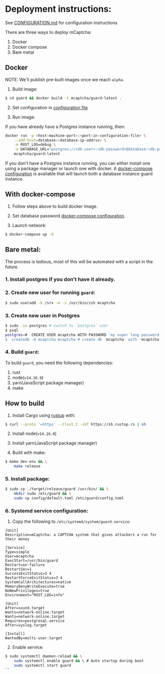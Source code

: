 # Deployment instructions:

See [CONFIGURATION.md](./CONFIGURATION.md) for configuration instructions 

There are three ways to deploy mCaptcha:

1. Docker
2. Docker compose
3. Bare metal

## Docker

NOTE: We'll publish pre-built images once we reach `alpha`.

1. Build image:

```bash
$ cd guard && docker build -t mcaptcha/guard:latest .
```

2. Set configuration in [configuration file](../config/default.toml)

3. Run image:

If you have already have a Postgres instance running, then:

```bash
docker run -p <host-machine-port>:<port-in-configuration-file> \
	--add-host=database:<database-ip-addrss> \
	-e RUST_LOG=debug \
	-e DATABASE_URL="postgres://<db-user>:<db-password>@database:<db-port>/<db-name>" \
	mcaptcha/guard:latest
```

If you don't have a Postgres instance running, you can either install
one using a package manager or launch one with docker. A [docker-compose
configuration]('../docker-compose.yml) is available that will launch both
a database instance guard instance.

## With docker-compose

1. Follow steps above to build docker image.

2. Set database password [docker-compose configuration]('../docker-compose.yml).

3. Launch network:

```bash
$ docker-compose up -d
```

## Bare metal:

The process is tedious, most of this will be automated with a script in
the future.

### 1. Install postgres if you don't have it already.

### 2. Create new user for running `guard`:

```bash
$ sudo useradd -b /srv -m -s /usr/bin/zsh mcaptcha
```

### 3. Create new user in Postgres

```bash
$ sudo -iu postgres # switch to `postgres` user
$ psql
postgres=#  CREATE USER mcaptcha WITH PASSWORD 'my super long password and yes you need single quote`;
$  createdb -O mcaptcha mcaptcha # create db 'mcaptcha' with 'mcaptcha' as owner
```

### 4. Build `guard`:

To build `guard`, you need the following dependencies:

1. rust
2. node(`v14.16.0`)
3. yarn(JavaScript package manager)
4. make

## How to build

1. Install Cargo using [rustup](https://rustup.rs/) with:

```bash
$ curl --proto '=https' --tlsv1.2 -sSf https://sh.rustup.rs | sh
```

2. Install node(`v14.16.0`)

3. Install yarn(JavaScript package manager)

4. Build with make:

```bash
$ make dev-env && \
	make release
```

### 5. Install package:

```bash
$ sudo cp ./target/release/guard /usr/bin/ && \
	mkdir sudo /etc/guard && \
	sudo cp config/default.toml /etc/guard/config.toml
```

### 6. Systemd service configuration:

1. Copy the following to `/etc/systemd/system/guard.service`:

```systemd
[Unit]
Description=mCaptcha: a CAPTCHA system that gives attackers a run for their money

[Service]
Type=simple
User=mcaptcha
ExecStart=/usr/bin/guard
Restart=on-failure
RestartSec=1
SuccessExitStatus=3 4
RestartForceExitStatus=3 4
SystemCallArchitectures=native
MemoryDenyWriteExecute=true
NoNewPrivileges=true
Environment="RUST_LOG=info"

[Unit]
After=sound.target
Wants=network-online.target
Wants=network-online.target
Requires=postgresql.service
After=syslog.target

[Install]
WantedBy=multi-user.target
```

2. Enable service:
```bash
$ sudo systemctl daemon-reload && \
	sudo systemctl enable guard && \ # Auto startup during boot
	sudo systemctl start guard
``
